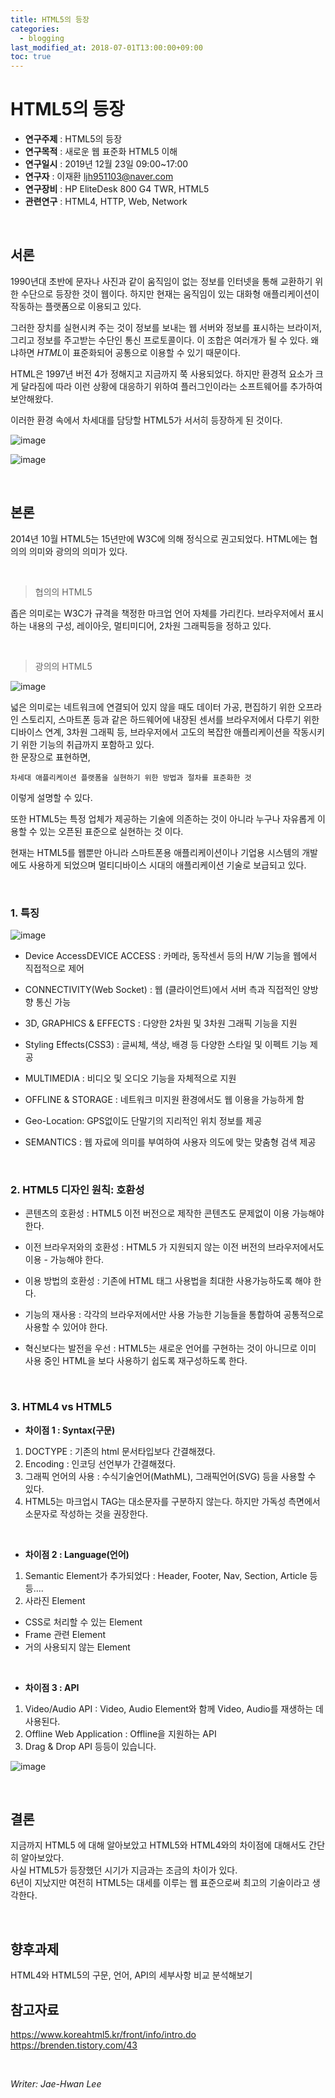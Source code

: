 ```yaml
---
title: HTML5의 등장
categories: 
  - blogging
last_modified_at: 2018-07-01T13:00:00+09:00
toc: true
---
```

# HTML5의 등장

* **연구주제** : HTML5의 등장
* **연구목적** : 새로운 웹 표준화 HTML5 이해
* **연구일시** : 2019년 12월 23일 09:00~17:00
* **연구자** : 이재환 <ljh951103@naver.com>
* **연구장비** : HP EliteDesk 800 G4 TWR, HTML5
* **관련연구** : HTML4, HTTP, Web, Network

&nbsp;

## 서론
1990년대 초반에 문자나 사진과 같이 움직임이 없는 정보를 인터넷을 통해 교환하기 위한 수단으로 등장한 것이 웹이다. 하지만 현재는 움직임이 있는 대화형 애플리케이션이 작동하는 플랫폼으로 이용되고 있다.  

그러한 장치를 실현시켜 주는 것이 정보를 보내는 웹 서버와 정보를 표시하는 브라이저, 그리고 정보를 주고받는 수단인 통신 프로토콜이다. 이 조합은 여러개가 될 수 있다. 왜냐하면 *HTML*이 표준화되어 공통으로 이용할 수 있기 때문이다.

HTML은 1997년 버전 4가 정해지고 지금까지 쭉 사용되었다. 하지만 환경적 요소가 크게 달라짐에 따라 이런 상황에 대응하기 위하여 플러그인이라는 소프트웨어를 추가하여 보안해왔다.

이러한 환경 속에서 차세대를 담당할 HTML5가 서서히 등장하게 된 것이다.

![image](https://user-images.githubusercontent.com/57826388/72164649-6f9afe00-3409-11ea-883d-a5e67e40a98e.png)

![image](https://user-images.githubusercontent.com/57826388/72166466-a32b5780-340c-11ea-934c-3b0c7b268bc4.png)


&nbsp;

## 본론
2014년 10월 HTML5는 15년만에 W3C에 의해 정식으로 권고되었다. HTML에는 협의의 의미와 광의의 의미가 있다.

&nbsp;
>협의의 HTML5

좁은 의미로는 W3C가 규격을 책정한 마크업 언어 자체를 가리킨다. 브라우저에서 표시하는 내용의 구성, 레이아웃, 멀티미디어, 2차원 그래픽등을 정하고 있다.

&nbsp;
>광의의 HTML5

![image](https://user-images.githubusercontent.com/57826388/72164771-a8d36e00-3409-11ea-9b00-1779384e6cda.png)

넓은 의미로는 네트워크에 연결되어 있지 않을 때도 데이터 가공, 편집하기 위한 오프라인 스토리지, 스마트폰 등과 같은 하드웨어에 내장된 센서를 브라우저에서 다루기 위한 디바이스 연계, 3차원 그래픽 등, 브라우저에서 고도의 복잡한 애플리케이션을 작동시키기 위한 기능의 취급까지 포함하고 있다.  
한 문장으로 표현하면,

    차세대 애플리케이션 플랫폼을 실현하기 위한 방법과 절차를 표준화한 것  
이렇게 설명할 수 있다.

또한 HTML5는 특정 업체가 제공하는 기술에 의존하는 것이 아니라 누구나 자유롭게 이용할 수 있는 오픈된 표준으로 실현하는 것 이다.

현재는 HTML5를 웹뿐만 아니라 스마트폰용 애플리케이션이나 기업용 시스템의 개발에도 사용하게 되었으며 멀티디바이스 시대의 애플리케이션 기술로 보급되고 있다.

&nbsp;

### 1. 특징
![image](https://user-images.githubusercontent.com/57826388/72164842-c6083c80-3409-11ea-877d-63ec0f032b5a.png)

- Device AccessDEVICE ACCESS : 카메라, 동작센서 등의 H/W 기능을 웹에서 직접적으로 제어  

- CONNECTIVITY(Web Socket) : 웹 (클라이언트)에서 서버 측과 직접적인 양방향 통신 가능
- 3D, GRAPHICS & EFFECTS : 다양한 2차원 및 3차원 그래픽 기능을 지원
- Styling Effects(CSS3) : 글씨체, 색상, 배경 등 다양한 스타일 및 이펙트 기능 제공
- MULTIMEDIA : 비디오 및 오디오 기능을 자체적으로 지원
- OFFLINE & STORAGE : 네트워크 미지원 환경에서도 웹 이용을 가능하게 함
- Geo-Location: GPS없이도 단말기의 지리적인 위치 정보를 제공
- SEMANTICS : 웹 자료에 의미를 부여하여 사용자 의도에 맞는 맞춤형 검색 제공

&nbsp;

### 2. HTML5 디자인 원칙: 호환성
- 콘텐츠의 호환성 : HTML5 이전 버전으로 제작한 콘텐츠도 문제없이 이용 가능해야 한다.

- 이전 브라우저와의 호환성 : HTML5 가 지원되지 않는 이전 버전의 브라우저에서도 이용 - 가능해야 한다.
- 이용 방법의 호환성 : 기존에 HTML 태그 사용법을 최대한 사용가능하도록 해야 한다.
- 기능의 재사용 : 각각의 브라우저에서만 사용 가능한 기능들을 통합하여 공통적으로 사용할 수 있어야 한다.
- 혁신보다는 발전을 우선 : HTML5는 새로운 언어를 구현하는 것이 아니므로 이미 사용 중인 HTML을 보다 사용하기 쉽도록 재구성하도록 한다.

&nbsp;

### 3. HTML4 vs HTML5

- **차이점 1 : Syntax(구문)**  
1. DOCTYPE : 기존의 html 문서타입보다 간결해졌다.
2. Encoding : 인코딩 선언부가 간결해졌다.
3. 그래픽 언어의 사용 : 수식기술언어(MathML), 그래픽언어(SVG) 등을 사용할 수 있다.
4. HTML5는 마크업시 TAG는 대소문자를 구분하지 않는다. 하지만 가독성 측면에서 소문자로 작성하는 것을 권장한다.  

&nbsp;

- **차이점 2 : Language(언어)**
1. Semantic Element가 추가되었다 : Header, Footer, Nav, Section, Article 등등....
2. 사라진 Element
- CSS로 처리할 수 있는 Element
- Frame 관련 Element
- 거의 사용되지 않는 Element

&nbsp;

- **차이점 3 : API**
1. Video/Audio API : Video, Audio Element와 함께 Video, Audio를 재생하는 데 사용된다.
2. Offline Web Application : Offline을 지원하는 API
3. Drag & Drop API 등등이 있습니다.

![image](https://user-images.githubusercontent.com/57826388/72166551-c950f780-340c-11ea-8c60-ebab9e2904e7.png)

&nbsp;

## 결론
지금까지 HTML5 에 대해 알아보았고 HTML5와 HTML4와의 차이점에 대해서도 간단히 알아보았다.  
사실 HTML5가 등장했던 시기가 지금과는 조금의 차이가 있다.  
6년이 지났지만 여전히 HTML5는 대세를 이루는 웹 표준으로써 최고의 기술이라고 생각한다.



&nbsp;

## 향후과제

HTML4와 HTML5의 구문, 언어, API의 세부사항 비교 분석해보기
&nbsp;

## 참고자료

<https://www.koreahtml5.kr/front/info/intro.do>  
<https://brenden.tistory.com/43>

&nbsp;

*Writer: Jae-Hwan Lee*

